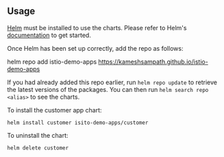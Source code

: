 ## Usage

[Helm](https://helm.sh) must be installed to use the charts.  Please refer to
Helm's [documentation](https://helm.sh/docs) to get started.

Once Helm has been set up correctly, add the repo as follows:

  helm repo add istio-demo-apps https://kameshsampath.github.io/istio-demo-apps

If you had already added this repo earlier, run `helm repo update` to retrieve
the latest versions of the packages.  You can then run `helm search repo
<alias>` to see the charts.

To install the customer app chart:

    helm install customer isito-demo-apps/customer

To uninstall the chart:

    helm delete customer
